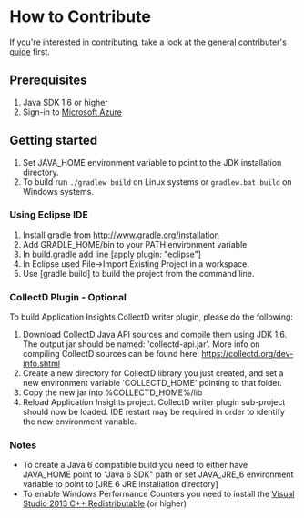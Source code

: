 # How to Contribute

If you're interested in contributing, take a look at the general [contributer's guide](https://github.com/Microsoft/ApplicationInsights-Home/blob/master/CONTRIBUTING.md) first.

## Prerequisites

1.  Java SDK 1.6 or higher
2.  Sign-in to [Microsoft Azure](https://azure.com)

## Getting started

1.  Set JAVA_HOME environment variable to point to the JDK installation directory.
2.  To build run `./gradlew build` on Linux systems or `gradlew.bat build` on Windows systems.

### Using Eclipse IDE

1.  Install gradle from http://www.gradle.org/installation
2.  Add GRADLE_HOME/bin to your PATH environment variable
3.  In build.gradle add line [apply plugin: "eclipse"]
4.  In Eclipse used File->Import Existing Project in a workspace.
5.  Use [gradle build] to build the project from the command line.

### CollectD Plugin - Optional

To build Application Insights CollectD writer plugin, please do the following:

1.  Download CollectD Java API sources and compile them using JDK 1.6.
    The output jar should be named: 'collectd-api.jar'.
    More info on compiling CollectD sources can be found here: https://collectd.org/dev-info.shtml
2.  Create a new directory for CollectD library you just created, and set a new environment variable 'COLLECTD_HOME'
    pointing to that folder.   
3.  Copy the new jar into %COLLECTD_HOME%/lib
4.  Reload Application Insights project. CollectD writer plugin sub-project should now be loaded.
    IDE restart may be required in order to identify the new environment variable.

### Notes

* To create a Java 6 compatible build you need to either have JAVA_HOME point to "Java 6 SDK" path or set JAVA_JRE_6 environment variable to point to [JRE 6 JRE installation directory]
* To enable Windows Performance Counters you need to install the [Visual Studio 2013 C++ Redistributable](https://www.microsoft.com/en-us/download/details.aspx?id=40784) (or higher)
